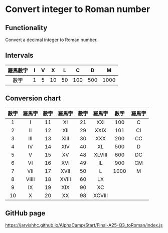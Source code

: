 # Convert integer to Roman number

## Functionality 
Convert a decimal integer to Roman number.

## Intervals
| 羅馬數字 | I | V | X | L | C | D | M |
|:---:|:---:|:---:|:---:|:---:|:---:|:---:|:---:|
| 數字 | 1 | 5 | 10 | 50 | 100 | 500 | 1000 |


## Conversion chart
| 數字 | 羅馬字 | 數字 | 羅馬字 | 數字 | 羅馬字 | 數字 | 羅馬字 |
|:---:|:---:|:---:|:---:|:---:|:---:|:---:|:---:|
| 1 | I | 11 | XI | 21 | XXI | 100 | C |
| 2 | II | 12 | XII | 29 | XXIX | 101 | CI |
| 3 | III | 13 | XIII | 30 | XXX | 200 | CC |
| 4 | IV | 14 | XIV | 40 | XL | 500 | D |
| 5 | V | 15 | XV | 48 | XLVIII | 600 | DC |
| 6 | VI | 16 | XVI | 49 | IL | 900 | CM |
| 7 | VII | 17 | XVII | 50 | L | 1000 | M |
| 8 | VIIII | 18 | XVIII | 60 | LX |   |   |
| 9 | IX | 19 | XIX | 90 | XC |   |   |
| 10 | X | 20 | XX | 98 | XCVIII |   |   |

## GitHub page
https://jarvishhc.github.io/AlphaCamp/Start/Final-A25-Q3_toRoman/index.js
